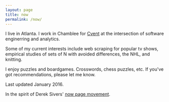 ```yaml
---
layout: page
title: now
permalink: /now/
---
```


I live in Atlanta. I work in Chamblee for [Cvent][Cvent] at the intersection of software enginerring and analytics.

Some of my current interests include web scraping for popular tv shows, empirical studies of sets of N with avoided differences, the NHL, and knitting.

I enjoy puzzles and boardgames. Crosswords, chess puzzles, etc. If you've got recommendations, please let me know.

Last updated January 2016.

In the spirit of Derek Sivers' [now page movement][now movement].



[Cvent]: http://www.cvent.com
[now movement]: http://www.sivers.org/now3
